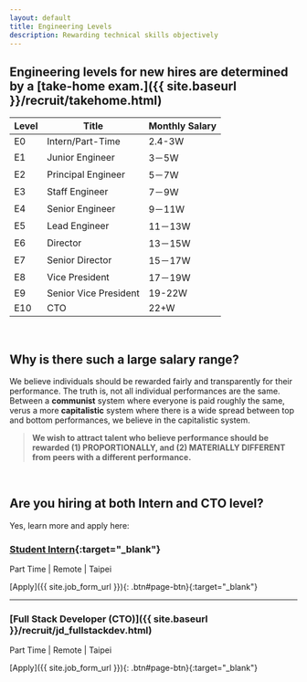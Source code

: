 ```yaml
---
layout: default
title: Engineering Levels
description: Rewarding technical skills objectively
---
```


## Engineering levels for new hires are determined by a [take-home exam.]({{ site.baseurl }}/recruit/takehome.html)

| Level | Title | Monthly Salary |
| --- | --- | --- |
| E0 | Intern/Part-Time | 2.4-3W |
| E1 | Junior Engineer | 3－5W |
| E2 | Principal Engineer | 5－7W |
| E3 | Staff Engineer | 7－9W |
| E4 | Senior Engineer | 9－11W |
| E5 | Lead Engineer | 11－13W |
| E6 | Director | 13－15W |
| E7 | Senior Director | 15－17W |
| E8 | Vice President | 17－19W |
| E9 | Senior Vice President | 19-22W |
| E10 | CTO | 22+W |

<br>

## Why is there such a large salary range?

We believe individuals should be rewarded fairly and transparently for their performance. The truth is, not all individual performances are the same. Between a **communist** system where everyone is paid roughly the same, verus a more **capitalistic** system where there is a wide spread between top and bottom performances, we believe in the capitalistic system.

> **We wish to attract talent who believe performance should be rewarded (1) PROPORTIONALLY, and (2) MATERIALLY DIFFERENT from peers with a different performance.**

<br>

## Are you hiring at both Intern and CTO level?

Yes, learn more and apply here:

### [Student Intern](https://www.avancevl.com/students){:target="_blank"}
Part Time | Remote | Taipei

[Apply]({{ site.job_form_url }}){: .btn#page-btn}{:target="_blank"}

---

### [Full Stack Developer (CTO)]({{ site.baseurl }}/recruit/jd_fullstackdev.html)
Part Time | Remote | Taipei

[Apply]({{ site.job_form_url }}){: .btn#page-btn}{:target="_blank"}